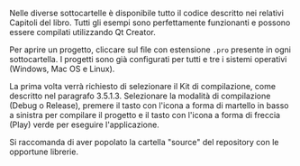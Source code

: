 Nelle diverse sottocartelle è disponibile tutto il codice descritto nei relativi Capitoli del libro. Tutti gli esempi sono perfettamente funzionanti e possono essere compilati utilizzando Qt Creator.

Per aprire un progetto, cliccare sul file con estensione `.pro` presente in ogni sottocartella. I progetti sono già configurati per tutti e tre i sistemi operativi (Windows, Mac OS e Linux). 

La prima volta verrà richiesto di selezionare il Kit di compilazione, come descritto nel paragrafo 3.5.1.3. Selezionare la modalità di compilazione (Debug o Release), premere il tasto con l'icona a forma di martello in basso a sinistra per compilare il progetto e il tasto con l'icona a forma di freccia (Play) verde per eseguire l'applicazione.

Si raccomanda di aver popolato la cartella "source" del repository con le opportune librerie.

